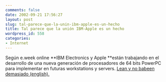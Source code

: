```yaml
---
comments: false
date: 2002-09-21 17:56:27
layout: post
slug: tal-parece-que-la-unin-ibm-apple-es-un-hecho
title: Tal parece que la unión IBM-Apple es un hecho
wordpress_id: 558
categories:
- Internet
---
```


Según e.week online **IBM Electronics y Apple **están trabajando en el desarrollo de una nueva generación de procesadores de 64 bits PowerPC para implementar en futuras workstations y servers. [Lean y no babeen demasiado (english). ](http://www.eweek.com/article2/0,3959,543317,00.asp)




 
